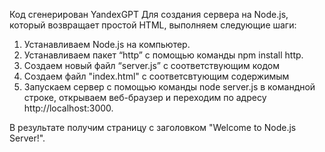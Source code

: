 Код сгенерирован YandexGPT
Для создания сервера на Node.js, который возвращает простой HTML, выполняем следующие шаги:
1. Устанавливаем Node.js на компьютер.
2. Устанавливаем пакет “http” с помощью команды npm install http.
3. Создаем новый файл “server.js” с соответствующим кодом
4. Создаем файл "index.html" с соответсвтующим содержимым
5. Запускаем сервер с помощью команды node server.js в командной строке, открываем веб-браузер и переходим по адресу http://localhost:3000. 

В результате получим страницу с заголовком "Welcome to Node.js Server!".